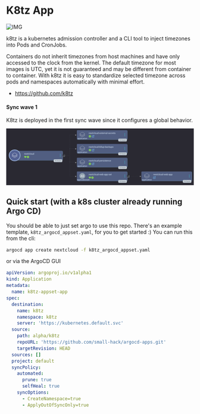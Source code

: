 # K8tz App

![IMG](https://github.com/k8tz/k8tz/raw/master/assets/k8tz-logo-blue-transparent-medium.png)

k8tz is a kubernetes admission controller and a CLI tool to inject timezones into Pods and CronJobs.

Containers do not inherit timezones from host machines and have only accessed to the clock from the kernel. The default timezone for most images is UTC, yet it is not guaranteed and may be different from container to container. With k8tz it is easy to standardize selected timezone across pods and namespaces automatically with minimal effort.

- https://github.com/k8tz


#### Sync wave 1

K8tz is deployed in the first sync wave since it configures a global behavior.

<img src='./screenshots/k8tz_app.png' width='800'>


## Quick start (with a k8s cluster already running Argo CD)

You should be able to just set argo to use this repo. There's an example template, `k8tz_argocd_appset.yaml`, for you to get started :) You can run this from the cli:

```bash
argocd app create nextcloud -f k8tz_argocd_appset.yaml
```

or via the ArgoCD GUI 

```yaml
apiVersion: argoproj.io/v1alpha1
kind: Application
metadata:
  name: k8tz-appset-app
spec:
  destination:
    name: k8tz
    namespace: k8tz
    server: 'https://kubernetes.default.svc'
  source:
    path: alpha/k8tz
    repoURL: 'https://github.com/small-hack/argocd-apps.git'
    targetRevision: HEAD
  sources: []
  project: default
  syncPolicy:
    automated:
      prune: true
      selfHeal: true
    syncOptions:
      - CreateNamespace=true
      - ApplyOutOfSyncOnly=true
```
